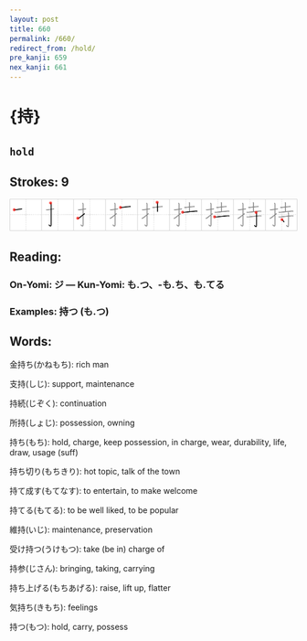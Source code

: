 ```yaml
---
layout: post
title: 660
permalink: /660/
redirect_from: /hold/
pre_kanji: 659
nex_kanji: 661
---
```


# {持}

## `hold`

## Strokes: 9

<div class="stroke"><img src="../images/E68C81.png" /></div>

## Reading:

### On-Yomi: ジ &mdash; Kun-Yomi: も.つ、-も.ち、も.てる

### Examples: 持つ (も.つ)

## Words:

金持ち(かねもち): rich man

支持(しじ): support, maintenance

持続(じぞく): continuation

所持(しょじ): possession, owning

持ち(もち): hold, charge, keep possession, in charge, wear, durability, life, draw, usage (suff)

持ち切り(もちきり): hot topic, talk of the town

持て成す(もてなす): to entertain, to make welcome

持てる(もてる): to be well liked, to be popular

維持(いじ): maintenance, preservation

受け持つ(うけもつ): take (be in) charge of

持参(じさん): bringing, taking, carrying

持ち上げる(もちあげる): raise, lift up, flatter

気持ち(きもち): feelings

持つ(もつ): hold, carry, possess
